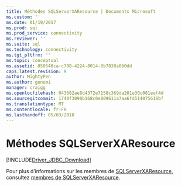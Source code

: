 ```yaml
---
title: Méthodes SQLServerXAResource | Documents Microsoft
ms.custom: ''
ms.date: 01/19/2017
ms.prod: sql
ms.prod_service: connectivity
ms.reviewer: ''
ms.suite: sql
ms.technology: connectivity
ms.tgt_pltfrm: ''
ms.topic: conceptual
ms.assetid: 050548ca-c708-4224-8014-8b7830a860dd
caps.latest.revision: 9
author: MightyPen
ms.author: genemi
manager: craigg
ms.openlocfilehash: 043682ae8d4372e7158c369da201e30c081eef4d
ms.sourcegitcommit: 1740f3090b168c0e809611a7aa6fd514075616bf
ms.translationtype: MT
ms.contentlocale: fr-FR
ms.lasthandoff: 05/03/2018
---
```

# <a name="sqlserverxaresource-methods"></a>Méthodes SQLServerXAResource
[!INCLUDE[Driver_JDBC_Download](../../../includes/driver_jdbc_download.md)]

  Pour plus d’informations sur les membres de [SQLServerXAResource](../../../connect/jdbc/reference/sqlserverxaresource-class.md), consultez [membres de SQLServerXAResource](../../../connect/jdbc/reference/sqlserverxaresource-members.md).  
  
  
